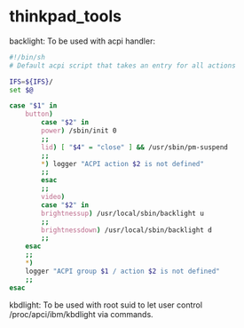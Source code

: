 # thinkpad_tools
backlight: To be used with acpi handler:
```bash
#!/bin/sh
# Default acpi script that takes an entry for all actions

IFS=${IFS}/
set $@

case "$1" in
    button)
        case "$2" in
        power) /sbin/init 0
        ;;
        lid) [ "$4" = "close" ] && /usr/sbin/pm-suspend
        ;;
        *) logger "ACPI action $2 is not defined"
        ;;
        esac
        ;;
        video)
        case "$2" in
        brightnessup) /usr/local/sbin/backlight u
        ;;
        brightnessdown) /usr/local/sbin/backlight d
        ;;
    esac
    ;;
    *)
    logger "ACPI group $1 / action $2 is not defined"
    ;;
esac
```

kbdlight: To be used with root suid to let user control /proc/apci/ibm/kbdlight via commands.

